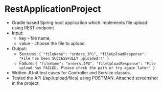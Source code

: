 # RestApplicationProject
* Gradle based Spring boot application which implements file upload using REST endpoint
* Input: 
  * key - file name; 
  * value - choose the file to upload
* Output:
  * Success: `{
    "fileName": "orders.JPG",
    "fileUploadResponse": "File has been SUCCESSFULLY uploaded!!"
}`
  * Failure: `{
    "fileName": "orders.JPG",
    "fileUploadResponse": "File upload has FAILED. Please check the path or try again later"
  }`
* Written JUnit test cases for Controller and Service classes.
* Tested the API (/api/upload/files) using POSTMAN. Attached screenshot in the project.
